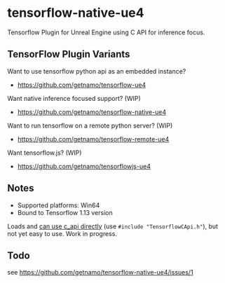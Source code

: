# tensorflow-native-ue4
Tensorflow Plugin for Unreal Engine using C API for inference focus.

## TensorFlow Plugin Variants

Want to use tensorflow python api as an embedded instance? 

- https://github.com/getnamo/tensorflow-ue4

Want native inference focused support? (WIP)

- https://github.com/getnamo/tensorflow-native-ue4

Want to run tensorflow on a remote python server? (WIP)

- https://github.com/getnamo/tensorflow-remote-ue4

Want tensorflow.js? (WIP)

- https://github.com/getnamo/tensorflowjs-ue4

## Notes

- Supported platforms: Win64
- Bound to Tensorflow 1.13 version

Loads and [can use c_api directly](https://github.com/getnamo/tensorflow-native-ue4/blob/master/Source/TensorflowLib/Private/TensorflowLib.cpp#L12) (use ```#include "TensorflowCApi.h"```), but not yet easy to use. Work in progress.

## Todo
see https://github.com/getnamo/tensorflow-native-ue4/issues/1
